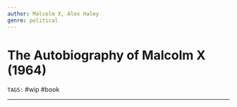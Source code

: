 ```yaml
---
author: Malcolm X, Alex Haley
genre: political
---
```

# The Autobiography of Malcolm X (1964)
`TAGS:` #wip #book 

---
